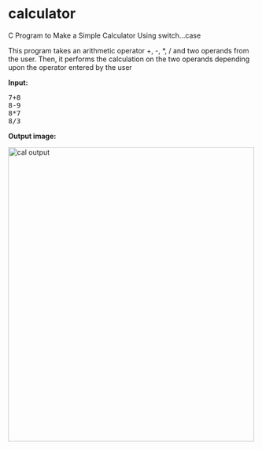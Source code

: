 # calculator

C Program to Make a Simple Calculator Using switch...case

This program takes an arithmetic operator +, -, *, / and two operands from the user. Then, it performs the calculation on the two operands depending upon the operator entered by the user

<p><strong>Input:</strong>&nbsp;</p><pre>7+8
8-9
8*7
8/3</pre>

<p><strong>Output image:</strong>&nbsp;</p>

 <img src="img/cal-output.png" alt="cal output" width="500" height="600"> 

